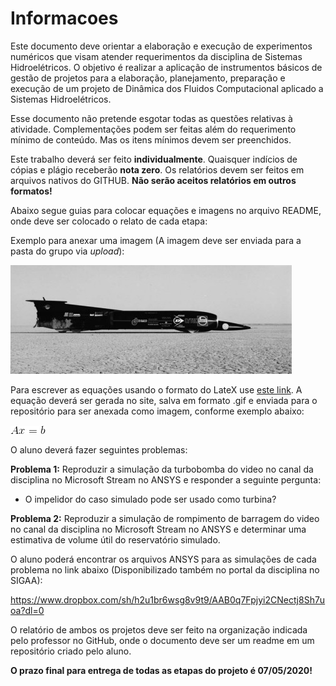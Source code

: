 # Informacoes


Este documento deve orientar a elaboração e execução de experimentos numéricos que visam atender requerimentos da disciplina de Sistemas Hidroelétricos. O objetivo é realizar a aplicação de instrumentos básicos de gestão de projetos para a elaboração, planejamento, preparação e execução de um projeto de Dinâmica dos Fluidos Computacional aplicado a Sistemas Hidroelétricos. 

Esse documento não pretende esgotar todas as questões relativas à atividade. Complementações podem ser feitas além do requerimento mínimo de conteúdo. Mas os itens mínimos devem ser preenchidos. 

Este trabalho deverá ser feito **individualmente**. Quaisquer indícios de cópias e plágio receberão **nota zero**. Os relatórios devem ser feitos em arquivos nativos do GITHUB. **Não serão aceitos relatórios em outros formatos!**

Abaixo segue guias para colocar equações e imagens no arquivo README, onde deve ser colocado o relato de cada etapa:


Exemplo para anexar uma imagem (A imagem deve ser enviada para a pasta do grupo via *upload*):

![Teste de legenda de imagem](thrust.jpg)


Para escrever as equações usando o formato do LateX use [este link](https://www.codecogs.com/latex/eqneditor.php). A equação deverá ser gerada no site, salva em formato .gif e enviada para o repositório para ser anexada como imagem, conforme exemplo abaixo:

![Teste de legenda de imagem 2](CodeCogsEqn.gif)

O aluno deverá fazer seguintes problemas:

**Problema 1:** Reproduzir a simulação da turbobomba do video no canal da disciplina no Microsoft Stream no ANSYS e responder a seguinte pergunta:

- O impelidor do caso simulado pode ser usado como turbina?

**Problema 2:** Reproduzir a simulação de rompimento de barragem do video no canal da disciplina no Microsoft Stream no ANSYS e determinar uma estimativa de volume útil do reservatório simulado.

O aluno poderá encontrar os arquivos ANSYS para as simulações de cada problema no link abaixo (Disponibilizado também no portal da disciplina no SIGAA):

https://www.dropbox.com/sh/h2u1br6wsg8v9t9/AAB0q7Fpjyi2CNectj8Sh7uoa?dl=0

O relatório de ambos os projetos deve ser feito na organização indicada pelo professor no GitHub, onde o documento deve ser um readme em um repositório criado pelo aluno.

**O prazo final para entrega de todas as etapas do projeto é 07/05/2020!**
